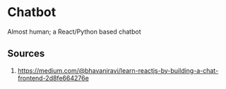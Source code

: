 # Chatbot

Almost human; a React/Python based chatbot

## Sources

1. https://medium.com/@bhavaniravi/learn-reactjs-by-building-a-chat-frontend-2d8fe664276e